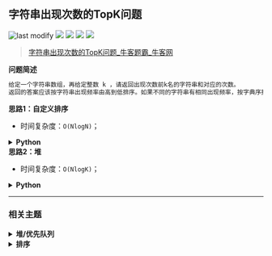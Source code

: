 ## 字符串出现次数的TopK问题
<!--START_SECTION:badge-->

![last modify](https://img.shields.io/static/v1?label=last%20modify&message=2025-07-08%2016%3A53%3A13&label_color=gray&color=thistle&style=flat-square)
[![](https://img.shields.io/static/v1?label=&message=%E4%B8%AD%E7%AD%89&label_color=gray&color=yellow&style=flat-square)](../../../README.md#中等)
[![](https://img.shields.io/static/v1?label=&message=%E7%89%9B%E5%AE%A2&label_color=gray&color=green&style=flat-square)](../../../README.md#牛客)
[![](https://img.shields.io/static/v1?label=&message=%E5%A0%86/%E4%BC%98%E5%85%88%E9%98%9F%E5%88%97&label_color=gray&color=blue&style=flat-square)](../../../README.md#堆优先队列)
[![](https://img.shields.io/static/v1?label=&message=%E6%8E%92%E5%BA%8F&label_color=gray&color=blue&style=flat-square)](../../../README.md#排序)

<!--END_SECTION:badge-->
<!--info
tags: [堆, 排序]
source: 牛客
level: 中等
number: '0097'
name: 字符串出现次数的TopK问题
companies: []
-->

> [字符串出现次数的TopK问题_牛客题霸_牛客网](https://www.nowcoder.com/practice/fd711bdfa0e840b381d7e1b82183b3ee)

<summary><b>问题简述</b></summary>

```txt
给定一个字符串数组，再给定整数 k ，请返回出现次数前k名的字符串和对应的次数。
返回的答案应该按字符串出现频率由高到低排序。如果不同的字符串有相同出现频率，按字典序排序。
```

<!-- 
<details><summary><b>详细描述</b></summary>

```txt
```

</details>
-->


<!-- <div align="center"><img src="../../../_assets/xxx.png" height="300" /></div> -->

<summary><b>思路1：自定义排序</b></summary>

- 时间复杂度：`O(NlogN)`；

<details><summary><b>Python</b></summary>

```python
class Solution:
    def topKstrings(self , strings: List[str], k: int) -> List[List[str]]:
        from collections import Counter
        ret = sorted(Counter(strings).items(), key=lambda x: (-x[1], x[0]))
        return ret[:k]
```

</details>


<summary><b>思路2：堆</b></summary>

- 时间复杂度：`O(NlogK)`；

<details><summary><b>Python</b></summary>

```python
class Solution:
    def topKstrings(self , strings: List[str], k: int) -> List[List[str]]:
        from collections import Counter
        import heapq
        
        # 定义一个结构，使支持自定义排序
        class Item:
            def __init__(self, s, c):
                self.s = s
                self.c = c
            
            def __lt__(self, o):
                if self.c == o.c:
                    return self.s > o.s  # 字符顺序
                return self.c < o.c  # 频率逆序
        
        # 初始化小顶堆，即保存最大的 k 个元素，且堆顶是最小的
        h = []
        cnt = list(Counter(strings).items())
        for i in range(k):
            s, c = cnt[i][0], cnt[i][1]
            heapq.heappush(h, Item(s, c))
        
        # 遍历剩余元素
        for i in range(k, len(cnt)):
            s, c = cnt[i][0], cnt[i][1]
            it = Item(s, c)
            if it > h[0]:  # 如果大于堆顶，更新 TopK
                heapq.heappop(h)
                heapq.heappush(h, it)
        
        ret = []
        while h:
            it = heapq.heappop(h)
            ret.append([it.s, it.c])
        
        # 因为是小顶堆，所以要逆序输出
        return ret[::-1]
```

</details>


<!--START_SECTION:relate-->

---

### 相关主题

<details><summary><b>堆/优先队列</b></summary>

> [[中等, 剑指Offer2] 数组中的第K大的数字](../09/剑指Offer2_076_中等_数组中的第K大的数字.md)  
  > 
> [[困难, LeetCode] 合并K个升序链表 🔥](../10/LeetCode_0023_困难_合并K个升序链表.md)  
> [[困难, LeetCode] 滑动窗口最大值 🔥](../10/LeetCode_0239_困难_滑动窗口最大值.md)  
> [[困难, 剑指Offer] 数据流中的中位数](../../2021/12/剑指Offer_4100_困难_数据流中的中位数.md)  
> [[困难, 牛客] 合并k个已排序的链表](../03/牛客_0051_困难_合并k个已排序的链表.md)  
> [[困难, 牛客] 滑动窗口的最大值](../03/牛客_0082_困难_滑动窗口的最大值.md)  
  > 
> [[简单, 剑指Offer] 最小的k个数（partition操作） 🔥](../../2021/12/剑指Offer_4000_简单_最小的k个数（partition操作）.md)  
> [[简单, 牛客] 三个数的最大乘积](牛客_0106_简单_三个数的最大乘积.md)  
  > 

</details>
<details><summary><b>排序</b></summary>

> [[中等, LeetCode] 三数之和 🔥](../../2021/10/LeetCode_0015_中等_三数之和.md)  
> [[中等, LeetCode] 数组中的第K个最大元素 🔥](../10/LeetCode_0215_中等_数组中的第K个最大元素.md)  
> [[中等, 剑指Offer2] 数组中的第K大的数字](../09/剑指Offer2_076_中等_数组中的第K大的数字.md)  
> [[中等, 剑指Offer] 把数组排成最小的数](../../2021/12/剑指Offer_4500_中等_把数组排成最小的数.md)  
> [[中等, 牛客] 合并区间](../02/牛客_0037_中等_合并区间.md)  
> [[中等, 牛客] 寻找第K大](牛客_0088_中等_寻找第K大.md)  
> [[中等, 牛客] 拼接所有的字符串产生字典序最小的字符串](牛客_0085_中等_拼接所有的字符串产生字典序最小的字符串.md)  
> [[中等, 牛客] 数组中的逆序对](../05/牛客_0118_中等_数组中的逆序对.md)  
> [[中等, 牛客] 最大数](牛客_0111_中等_最大数.md)  
> [[中等, 牛客] 最小的K个数](../05/牛客_0119_中等_最小的K个数.md)  
  > 
> [[简单, 剑指Offer] 扑克牌中的顺子](../01/剑指Offer_6100_简单_扑克牌中的顺子.md)  
> [[简单, 剑指Offer] 数组中出现次数超过一半的数字（摩尔投票） 🔥](../../2021/12/剑指Offer_3900_简单_数组中出现次数超过一半的数字（摩尔投票）.md)  
> [[简单, 剑指Offer] 最小的k个数（partition操作） 🔥](../../2021/12/剑指Offer_4000_简单_最小的k个数（partition操作）.md)  
> [[简单, 牛客] 三个数的最大乘积](牛客_0106_简单_三个数的最大乘积.md)  
> [[简单, 程序员面试金典] 判定字符是否唯一](../09/程序员面试金典_0101_简单_判定字符是否唯一.md)  
  > 

</details>

<!--END_SECTION:relate-->
